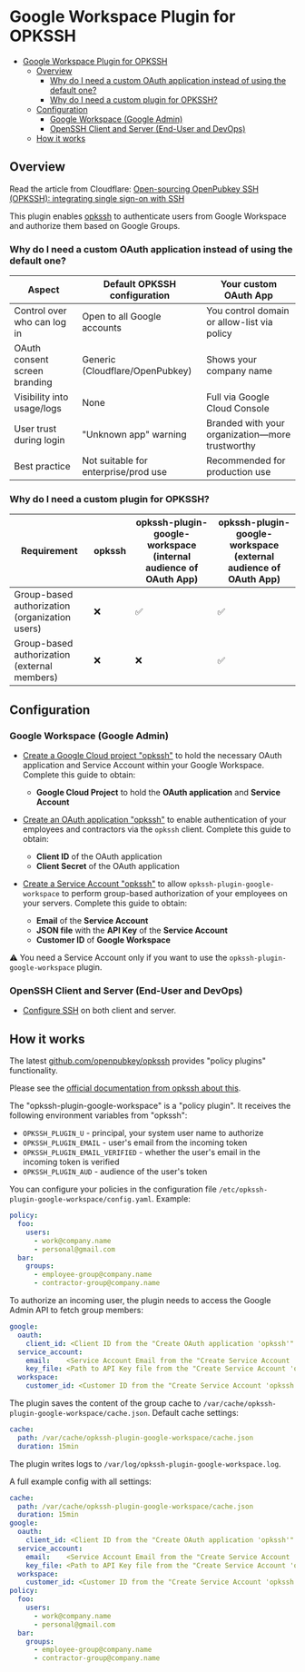 # Google Workspace Plugin for OPKSSH

- [Google Workspace Plugin for OPKSSH](#google-workspace-plugin-for-opkssh)
  - [Overview](#overview)
    - [Why do I need a custom OAuth application instead of using the default one?](#why-do-i-need-a-custom-oauth-application-instead-of-using-the-default-one)
    - [Why do I need a custom plugin for OPKSSH?](#why-do-i-need-a-custom-plugin-for-opkssh)
  - [Configuration](#configuration)
    - [Google Workspace (Google Admin)](#google-workspace-google-admin)
    - [OpenSSH Client and Server (End-User and DevOps)](#openssh-client-and-server-end-user-and-devops)
  - [How it works](#how-it-works)

## Overview

Read the article from Cloudflare: [Open-sourcing OpenPubkey SSH (OPKSSH): integrating single sign-on with SSH](https://blog.cloudflare.com/open-sourcing-openpubkey-ssh-opkssh-integrating-single-sign-on-with-ssh/)

This plugin enables [opkssh](https://github.com/openpubkey/opkssh) to authenticate users from Google Workspace and authorize them based on Google Groups.

### Why do I need a custom OAuth application instead of using the default one?

| Aspect                        | Default OPKSSH configuration         | Your custom OAuth App                       |
| ----------------------------- | ------------------------------------ | ------------------------------------------- |
| Control over who can log in   | Open to all Google accounts          | You control domain or allow-list via policy |
| OAuth consent screen branding | Generic (Cloudflare/OpenPubkey)      | Shows your company name                     |
| Visibility into usage/logs    | None                                 | Full via Google Cloud Console               |
| User trust during login       | "Unknown app" warning                | Branded with your organization—more trustworthy |
| Best practice                 | Not suitable for enterprise/prod use | Recommended for production use              |

### Why do I need a custom plugin for OPKSSH?

| Requirement                                    | opkssh | opkssh-plugin-google-workspace (internal audience of OAuth App) | opkssh-plugin-google-workspace (external audience of OAuth App) |
| ---------------------------------------------- | ------ | --------------------------------------------------------------- | --------------------------------------------------------------- |
| Group-based authorization (organization users) | :x:    | :white_check_mark:                                              | :white_check_mark:                                              |
| Group-based authorization (external members)   | :x:    | :x:                                                             | :white_check_mark:                                              |

## Configuration

### Google Workspace (Google Admin)

- [Create a Google Cloud project "opkssh"](./doc/google-cloud-project/README.md) to hold the necessary OAuth application and Service Account within your Google Workspace. Complete this guide to obtain:
    - **Google Cloud Project** to hold the **OAuth application** and **Service Account**

- [Create an OAuth application "opkssh"](./doc/google-oauth-application/README.md) to enable authentication of your employees and contractors via the `opkssh` client. Complete this guide to obtain:
    - **Client ID** of the OAuth application
    - **Client Secret** of the OAuth application

- [Create a Service Account "opkssh"](./doc/google-service-account/README.md) to allow `opkssh-plugin-google-workspace` to perform group-based authorization of your employees on your servers. Complete this guide to obtain:
    - **Email** of the **Service Account**
    - **JSON file** with the **API Key** of the **Service Account**
    - **Customer ID** of **Google Workspace**

:warning: You need a Service Account only if you want to use the `opkssh-plugin-google-workspace` plugin.

### OpenSSH Client and Server (End-User and DevOps)

- [Configure SSH](./doc/configure-ssh/README.md) on both client and server.

## How it works

The latest [github.com/openpubkey/opkssh](https://github.com/openpubkey/opkssh) provides "policy plugins" functionality.

Please see the [official documentation from opkssh about this](https://github.com/openpubkey/opkssh/blob/main/docs/policyplugins.md).

The "opkssh-plugin-google-workspace" is a "policy plugin". It receives the following environment variables from "opkssh":
- `OPKSSH_PLUGIN_U` - principal, your system user name to authorize
- `OPKSSH_PLUGIN_EMAIL` - user's email from the incoming token
- `OPKSSH_PLUGIN_EMAIL_VERIFIED` - whether the user's email in the incoming token is verified
- `OPKSSH_PLUGIN_AUD` - audience of the user's token

You can configure your policies in the configuration file `/etc/opkssh-plugin-google-workspace/config.yaml`. Example:
```yaml
policy:
  foo:
    users:
      - work@company.name
      - personal@gmail.com
  bar:
    groups:
      - employee-group@company.name
      - contractor-group@company.name
```

To authorize an incoming user, the plugin needs to access the Google Admin API to fetch group members:
```yaml
google:
  oauth:
    client_id: <Client ID from the "Create OAuth application 'opkssh'" guide> 
  service_account:
    email:    <Service Account Email from the "Create Service Account 'opkssh'" guide>
    key_file: <Path to API Key file from the "Create Service Account 'opkssh'" guide>
  workspace:  
    customer_id: <Customer ID from the "Create Service Account 'opkssh'" guide>
```

The plugin saves the content of the group cache to `/var/cache/opkssh-plugin-google-workspace/cache.json`.
Default cache settings:
```yaml
cache:
  path: /var/cache/opkssh-plugin-google-workspace/cache.json
  duration: 15min
```

The plugin writes logs to `/var/log/opkssh-plugin-google-workspace.log`.

A full example config with all settings:
```yaml
cache:
  path: /var/cache/opkssh-plugin-google-workspace/cache.json
  duration: 15min
google:
  oauth:
    client_id: <Client ID from the "Create OAuth application 'opkssh'" guide> 
  service_account:
    email:    <Service Account Email from the "Create Service Account 'opkssh'" guide>
    key_file: <Path to API Key file from the "Create Service Account 'opkssh'" guide>
  workspace:  
    customer_id: <Customer ID from the "Create Service Account 'opkssh'" guide>
policy:
  foo:
    users:
      - work@company.name
      - personal@gmail.com
  bar:
    groups:
      - employee-group@company.name
      - contractor-group@company.name
```
